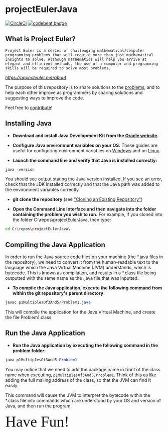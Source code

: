 # projectEulerJava

[![CircleCI](https://circleci.com/gh/james-flynn-ie/projectEulerJava.svg?style=svg)](https://circleci.com/gh/james-flynn-ie/projectEulerJava) [![codebeat badge](https://codebeat.co/badges/93b68aa4-21f6-494d-979d-feda6f8ff5a4)](https://codebeat.co/projects/github-com-james-flynn-ie-projecteulerjava-master)

## What is Project Euler?

`Project Euler is a series of challenging mathematical/computer programming problems that will require more than just mathematical insights to solve. Although mathematics will help you arrive at elegant and efficient methods, the use of a computer and programming skills will be required to solve most problems.`

_<https://projecteuler.net/about>_

The purpose of this repository is to share solutions to the [problems](https://projecteuler.net/archives), and to help each other improve as programmers by sharing solutions and suggesting ways to improve the code.

Feel free to [contribute](https://github.com/james-flynn-ie/projectEulerJava/blob/master/CONTRIBUTING.md)!

## Installing Java

* **Download and install Java Development Kit from the [Oracle website](https://www.oracle.com/technetwork/java/javase/downloads/index.html).**

* **Configure Java environment variables on your OS.** These guides are useful for configuring environment variables on [Windows](https://javatutorial.net/set-java-home-windows-10) and on [Linux](https://stackoverflow.com/questions/24641536/how-to-set-java-home-in-linux-for-all-users).

* **Launch the command line and verify that Java is installed correctly:**

```java
java -version
```

You should see output stating the Java version installed. If you see an error, check that the JDK installed correctly and that the Java path was added to the environment variables correctly.

* **git clone the repository** (see ["Cloning an Existing Repository"](https://git-scm.com/book/en/v2/Git-Basics-Getting-a-Git-Repository))  

* **Open the Command Line Interface and then navigate into the folder containing the problem you wish to run.** For example, if you cloned into the folder C:\repos\projectEulerJava, then type:

```bash
cd C:\repos\projectEulerJava\
```

## Compiling the Java Application

In order to run the Java source code files on your machine (the *.java files in the repository), we need to convert it from the human-readable text to the language which the Java Virtual Machine (JVM) understands, which is bytecode. This is known as compilation, and results in a *.class file being outputted with the same name as the .java file that was inputted.

* **To compile the Java application, execute the following command from within the git repository's parent directory:**

```java
javac p1MultiplesOf3And5/Problem1.java
```

This will compile the application for the Java Virtual Machine, and create the file Problem1.class

## Run the Java Application

* **Run the Java application by executing the following command in the problem folder:**

```java
java p1MultiplesOf3And5.Problem1
```

You may notice that we need to add the package name in front of the class name when executing, `p1MultiplesOf3And5.Problem1`. Think of this as like adding the full mailing address of the class, so that the JVM can find it easily.

This command will cause the JVM to interpret the bytecode within the *.class file into commands which are understood by your OS and version of Java, and then run the program.

<span style="font-family:Papyrus; font-size:36pt;">Have Fun!</span>
